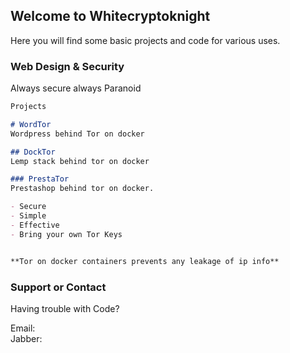 ## Welcome to Whitecryptoknight

Here you will find some basic projects and code for various uses.

### Web Design & Security

Always secure always Paranoid

```markdown
Projects

# WordTor  
Wordpress behind Tor on docker

## DockTor  
Lemp stack behind tor on docker

### PrestaTor  
Prestashop behind tor on docker.

- Secure
- Simple
- Effective
- Bring your own Tor Keys


**Tor on docker containers prevents any leakage of ip info**  

```


### Support or Contact

Having trouble with Code?  

Email:  
Jabber:  


